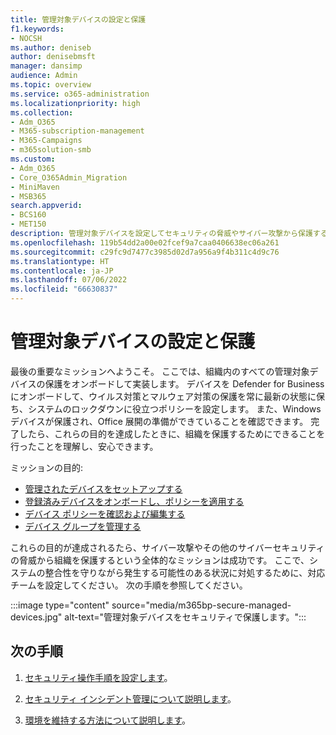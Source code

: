 ```yaml
---
title: 管理対象デバイスの設定と保護
f1.keywords:
- NOCSH
ms.author: deniseb
author: denisebmsft
manager: dansimp
audience: Admin
ms.topic: overview
ms.service: o365-administration
ms.localizationpriority: high
ms.collection:
- Adm_O365
- M365-subscription-management
- M365-Campaigns
- m365solution-smb
ms.custom:
- Adm_O365
- Core_O365Admin_Migration
- MiniMaven
- MSB365
search.appverid:
- BCS160
- MET150
description: 管理対象デバイスを設定してセキュリティの脅威やサイバー攻撃から保護する方法の概要。 すべてのデバイスを登録してオンボーディングすることにより、サイバーセキュリティの防御とエンドポイント保護を実装します。 デバイス ポリシーを設定し、デバイス グループを管理する方法をご覧ください。
ms.openlocfilehash: 119b54dd2a00e02fcef9a7caa0406638ec06a261
ms.sourcegitcommit: c29fc9d7477c3985d02d7a956a9f4b311c4d9c76
ms.translationtype: HT
ms.contentlocale: ja-JP
ms.lasthandoff: 07/06/2022
ms.locfileid: "66630837"
---
```

# <a name="set-up-and-secure-managed-devices"></a>管理対象デバイスの設定と保護

最後の重要なミッションへようこそ。 ここでは、組織内のすべての管理対象デバイスの保護をオンボードして実装します。 デバイスを Defender for Business にオンボードして、ウイルス対策とマルウェア対策の保護を常に最新の状態に保ち、システムのロックダウンに役立つポリシーを設定します。 また、Windows デバイスが保護され、Office 展開の準備ができていることを確認できます。 完了したら、これらの目的を達成したときに、組織を保護するためにできることを行ったことを理解し、安心できます。

ミッションの目的:

- [管理されたデバイスをセットアップする](m365bp-managed-devices-setup.md)
- [登録済みデバイスをオンボードし、ポリシーを適用する](m365bp-onboard-devices-mdb.md)
- [デバイス ポリシーを確認および編集する](m365bp-view-edit-create-mdb-policies.md)
- [デバイス グループを管理する](m365bp-device-groups-mdb.md)

これらの目的が達成されるたら、サイバー攻撃やその他のサイバーセキュリティの脅威から組織を保護するという全体的なミッションは成功です。 ここで、システムの整合性を守りながら発生する可能性のある状況に対処するために、対応チームを設定してください。 次の手順を参照してください。

:::image type="content" source="media/m365bp-secure-managed-devices.jpg" alt-text="管理対象デバイスをセキュリティで保護します。":::

## <a name="next-steps"></a>次の手順

1. [セキュリティ操作手順を設定します](m365bp-security-incident-quick-start.md)。

2. [セキュリティ インシデント管理について説明します](m365bp-security-incident-management.md)。

3. [環境を維持する方法について説明します](m365bp-maintain-environment.md)。

